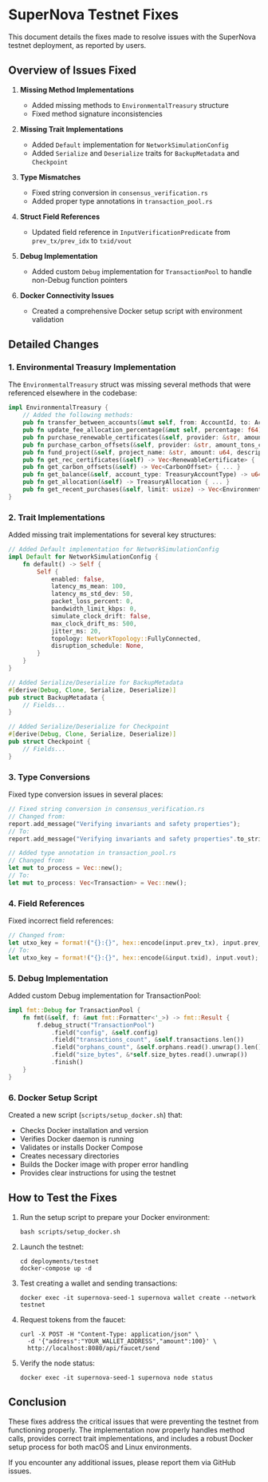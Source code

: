 # SuperNova Testnet Fixes

This document details the fixes made to resolve issues with the SuperNova testnet deployment, as reported by users.

## Overview of Issues Fixed

1. **Missing Method Implementations**
   - Added missing methods to `EnvironmentalTreasury` structure
   - Fixed method signature inconsistencies

2. **Missing Trait Implementations**
   - Added `Default` implementation for `NetworkSimulationConfig`
   - Added `Serialize` and `Deserialize` traits for `BackupMetadata` and `Checkpoint`

3. **Type Mismatches**
   - Fixed string conversion in `consensus_verification.rs`
   - Added proper type annotations in `transaction_pool.rs`

4. **Struct Field References**
   - Updated field reference in `InputVerificationPredicate` from `prev_tx/prev_idx` to `txid/vout`

5. **Debug Implementation**
   - Added custom `Debug` implementation for `TransactionPool` to handle non-Debug function pointers

6. **Docker Connectivity Issues**
   - Created a comprehensive Docker setup script with environment validation

## Detailed Changes

### 1. Environmental Treasury Implementation

The `EnvironmentalTreasury` struct was missing several methods that were referenced elsewhere in the codebase:

```rust
impl EnvironmentalTreasury {
    // Added the following methods:
    pub fn transfer_between_accounts(&mut self, from: AccountId, to: AccountId, amount: u64) -> Result<(), String> { ... }
    pub fn update_fee_allocation_percentage(&mut self, percentage: f64) -> Result<(), TreasuryError> { ... }
    pub fn purchase_renewable_certificates(&self, provider: &str, amount_mwh: f64, cost: u64) -> Result<String, TreasuryError> { ... }
    pub fn purchase_carbon_offsets(&self, provider: &str, amount_tons_co2e: f64, cost: u64) -> Result<String, TreasuryError> { ... }
    pub fn fund_project(&self, project_name: &str, amount: u64, description: &str) -> Result<String, TreasuryError> { ... }
    pub fn get_rec_certificates(&self) -> Vec<RenewableCertificate> { ... }
    pub fn get_carbon_offsets(&self) -> Vec<CarbonOffset> { ... }
    pub fn get_balance(&self, account_type: TreasuryAccountType) -> u64 { ... }
    pub fn get_allocation(&self) -> TreasuryAllocation { ... }
    pub fn get_recent_purchases(&self, limit: usize) -> Vec<EnvironmentalAssetPurchase> { ... }
}
```

### 2. Trait Implementations

Added missing trait implementations for several key structures:

```rust
// Added Default implementation for NetworkSimulationConfig
impl Default for NetworkSimulationConfig {
    fn default() -> Self {
        Self {
            enabled: false,
            latency_ms_mean: 100,
            latency_ms_std_dev: 50,
            packet_loss_percent: 0,
            bandwidth_limit_kbps: 0,
            simulate_clock_drift: false,
            max_clock_drift_ms: 500,
            jitter_ms: 20,
            topology: NetworkTopology::FullyConnected,
            disruption_schedule: None,
        }
    }
}

// Added Serialize/Deserialize for BackupMetadata
#[derive(Debug, Clone, Serialize, Deserialize)]
pub struct BackupMetadata {
    // Fields...
}

// Added Serialize/Deserialize for Checkpoint
#[derive(Debug, Clone, Serialize, Deserialize)]
pub struct Checkpoint {
    // Fields...
}
```

### 3. Type Conversions

Fixed type conversion issues in several places:

```rust
// Fixed string conversion in consensus_verification.rs
// Changed from:
report.add_message("Verifying invariants and safety properties");
// To:
report.add_message("Verifying invariants and safety properties".to_string());

// Added type annotation in transaction_pool.rs
// Changed from:
let mut to_process = Vec::new();
// To:
let mut to_process: Vec<Transaction> = Vec::new();
```

### 4. Field References

Fixed incorrect field references:

```rust
// Changed from:
let utxo_key = format!("{}:{}", hex::encode(input.prev_tx), input.prev_idx);
// To:
let utxo_key = format!("{}:{}", hex::encode(&input.txid), input.vout);
```

### 5. Debug Implementation

Added custom Debug implementation for TransactionPool:

```rust
impl fmt::Debug for TransactionPool {
    fn fmt(&self, f: &mut fmt::Formatter<'_>) -> fmt::Result {
        f.debug_struct("TransactionPool")
            .field("config", &self.config)
            .field("transactions_count", &self.transactions.len())
            .field("orphans_count", &self.orphans.read().unwrap().len())
            .field("size_bytes", &*self.size_bytes.read().unwrap())
            .finish()
    }
}
```

### 6. Docker Setup Script

Created a new script (`scripts/setup_docker.sh`) that:
- Checks Docker installation and version
- Verifies Docker daemon is running
- Validates or installs Docker Compose
- Creates necessary directories
- Builds the Docker image with proper error handling
- Provides clear instructions for using the testnet

## How to Test the Fixes

1. Run the setup script to prepare your Docker environment:
   ```
   bash scripts/setup_docker.sh
   ```

2. Launch the testnet:
   ```
   cd deployments/testnet
   docker-compose up -d
   ```

3. Test creating a wallet and sending transactions:
   ```
   docker exec -it supernova-seed-1 supernova wallet create --network testnet
   ```

4. Request tokens from the faucet:
   ```
   curl -X POST -H "Content-Type: application/json" \
     -d '{"address":"YOUR_WALLET_ADDRESS","amount":100}' \
     http://localhost:8080/api/faucet/send
   ```

5. Verify the node status:
   ```
   docker exec -it supernova-seed-1 supernova node status
   ```

## Conclusion

These fixes address the critical issues that were preventing the testnet from functioning properly. The implementation now properly handles method calls, provides correct trait implementations, and includes a robust Docker setup process for both macOS and Linux environments.

If you encounter any additional issues, please report them via GitHub issues. 